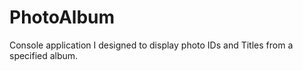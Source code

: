 # PhotoAlbum

Console application I designed to display photo IDs and Titles from a specified album.

